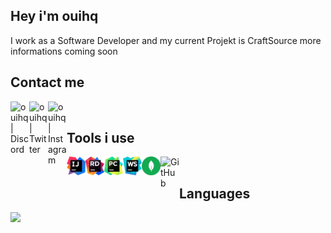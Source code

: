## Hey i'm ouihq
I work as a Software Developer and my current Projekt is CraftSource more informations coming soon
<br />



## Contact me
[<img align="left" alt="ouihq | Discord" width="30px" src="https://seeklogo.com/images/D/discord-color-logo-E5E6DFEF80-seeklogo.com.png" />](https://aurelis.xyz/discord)
[<img align="left" alt="ouihq | Twitter" width="30px" src="https://upload.wikimedia.org/wikipedia/de/9/9f/Twitter_bird_logo_2012.svg" />](https://twitter.com/ouihq1)
[<img align="left" alt="ouihq | Instagram" width="30px" src="https://upload.wikimedia.org/wikipedia/commons/thumb/e/e7/Instagram_logo_2016.svg/2000px-Instagram_logo_2016.svg.png" />](https://www.youtube.com/watch?v=dQw4w9WgXcQ)

<br />

## Tools i use
<img align="left" alt="InteliJ" width="30px" src="https://github.com/ouihq/ouihq/blob/main/icons/intelij.png" />
<img align="left" alt="Rider" width="30px" src="https://github.com/ouihq/ouihq/blob/main/icons/rider.png" />
<img align="left" alt="PyCharm" width="30px" src="https://github.com/ouihq/ouihq/blob/main/icons/pycharm.png" />
<img align="left" alt="WebStorm" width="30px" src="https://github.com/ouihq/ouihq/blob/main/icons/webstorm.png" />
<img align="left" alt="MongoDB" width="30px" src="https://github.com/ouihq/ouihq/blob/main/icons/mongodb.png" />
<img align="left" alt="GitHub" width="30px" src="https://ilkerkaran.com/img/github-light.png" />

<br />

## Languages
<a href="https://wakatime.com"><img src="https://wakatime.com/share/@c737f859-c889-4bfd-a2c7-145751dc7d94/fcc0b428-30ec-4e16-9145-28bb53373b9e.svg" /></a>
